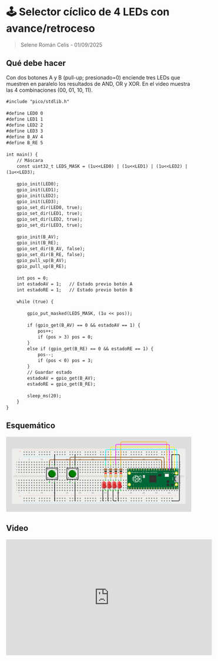 # 🕹️ Selector cíclico de 4 LEDs con avance/retroceso

> Selene Román Celis - 01/09/2025 

## Qué debe hacer
Con dos botones A y B (pull-up; presionado=0) enciende tres LEDs que muestren en paralelo los resultados de AND, OR y XOR. En el video muestra las 4 combinaciones (00, 01, 10, 11).

``` codigo
#include "pico/stdlib.h"
 
#define LED0 0
#define LED1 1
#define LED2 2
#define LED3 3
#define B_AV 4
#define B_RE 5
 
int main() {
    // Máscara
    const uint32_t LEDS_MASK = (1u<<LED0) | (1u<<LED1) | (1u<<LED2) | (1u<<LED3);
 
    gpio_init(LED0);
    gpio_init(LED1);
    gpio_init(LED2);
    gpio_init(LED3);
    gpio_set_dir(LED0, true);
    gpio_set_dir(LED1, true);
    gpio_set_dir(LED2, true);
    gpio_set_dir(LED3, true);
 
    gpio_init(B_AV);
    gpio_init(B_RE);
    gpio_set_dir(B_AV, false);
    gpio_set_dir(B_RE, false);
    gpio_pull_up(B_AV);
    gpio_pull_up(B_RE);
 
    int pos = 0;        
    int estadoAV = 1;   // Estado previo botón A
    int estadoRE = 1;   // Estado previo botón B
 
    while (true) {
     
        gpio_put_masked(LEDS_MASK, (1u << pos));
 
        if (gpio_get(B_AV) == 0 && estadoAV == 1) {
            pos++;
            if (pos > 3) pos = 0;
        }
        else if (gpio_get(B_RE) == 0 && estadoRE == 1) {
            pos--;
            if (pos < 0) pos = 3;
        }
        // Guardar estado
        estadoAV = gpio_get(B_AV);
        estadoRE = gpio_get(B_RE);
 
        sleep_ms(20);
    }
}
```
## Esquemático
![Diagrama del sistema](images/esquema3.png)

## Video
<iframe width="560" height="315" src="https://www.youtube.com/embed/tVQgv4xvnJc?si=f9M6IhCKlwHLMtzb" title="YouTube video player" frameborder="0" allow="accelerometer; autoplay; clipboard-write; encrypted-media; gyroscope; picture-in-picture; web-share" referrerpolicy="strict-origin-when-cross-origin" allowfullscreen></iframe>